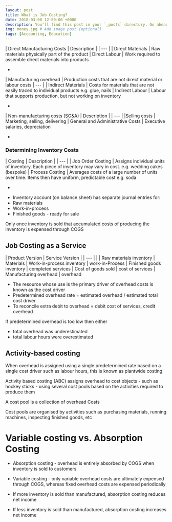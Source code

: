 ```yaml
---
layout: post
title: What is Job Costing?
date: 2018-03-08 12:59:00 +0000
description: You’ll find this post in your `_posts` directory. Go ahead and edit it and re-build the site to see your changes. # Add post description (optional)
img: money.jpg # Add image post (optional)
tags: [Accounting, Education]
---
```


| Direct Manufacturing Costs | Description |
| --- |
| Direct Materials | Raw materials physically part of the product
| Direct Labour | Work required to assemble direct materials into products

-

| Manufacturing overhead | Production costs that are not direct material or labour costs
| --- |
| Indirect Materials | Costs for materials that are not easily traced to individual products e.g. glue, nails
| Indirect Labour | Labour that supports production, but not working on inventory

-

| Non-manufacturing costs (SG&A) | Description |
| --- |
|Selling costs | Marketing, selling, delivering
| General and Administrative Costs | Executive salaries, depreciation

-

### Determining Inventory Costs

| Costing | Description |
| --- |
| Job Order Costing | Assigns individual units of inventory. Each piece of inventory may vary in cost. e.g. wedding cakes (bespoke)
| Process Costing | Averages costs of a large number of units over time. Items then have uniform, predictable cost e.g. soda

-

* Inventory account (on balance sheet) has separate journal entries for:
* Raw materials
* Work-in-process
* Finished goods - ready for sale

Only once inventory is sold that accumulated costs of producing the inventory is expensed through COGS

## Job Costing as a Service

| Product Version | Service Version |
| --- | |
| Raw materials inventory | Materials
| Work-in-process inventory | work-in-Process
| Finished goods inventory | completed services
| Cost of goods sold | cost of services
| Manufacturing overhead | overhead

* The resource whose use is the primary driver of overhead costs is known as the cost driver
* Predetermined overhead rate = estimated overhead / estimated total cost driver
* To reconcile extra debit to overhead = debit cost of services, credit overhead

If predetermined overhead is too low then either
- total overhead was underestimated
- total labour hours were overestimated

## Activity-based costing

When overhead is assigned using a single predetermined rate based on a single cost driver such as labour hours, this is known as plantwide costing

Activity based costing (ABC) assigns overhead to cost objects - such as hockey sticks - using several cost pools based on the activities required to produce them

A cost pool is a collection of overhead Costs

Cost pools are organised by activities such as purchasing materials, running machines, inspecting finished goods, etc

# Variable costing vs. Absorption Costing

* Absorption costing - overhead is entirely absorbed by COGS when inventory is sold to customers

* Variable costing  - only variable overhead costs are ultimately expensed through COGS, whereas fixed overhead costs are expensed periodically

* If more inventory is sold than manufactured, absorption costing reduces net income

* If less inventory is sold than manufactured, absorption costing increases net income
